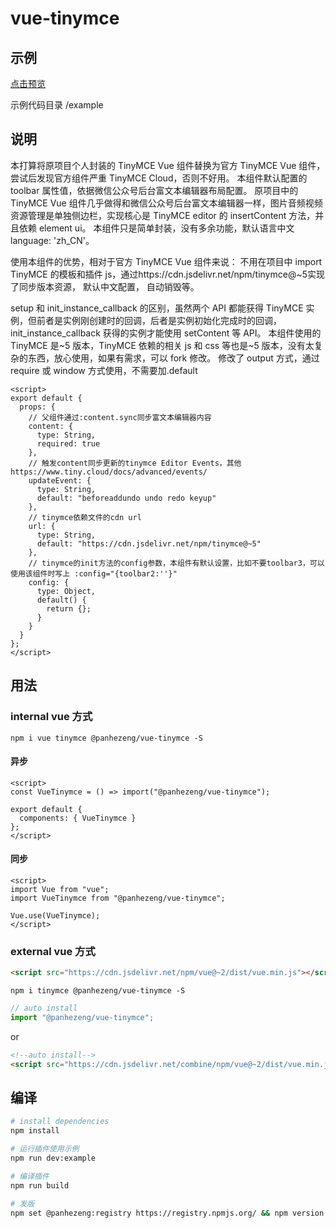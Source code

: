 # vue-tinymce

## 示例

[点击预览](https://panhezeng.github.io/vue-tinymce/)

示例代码目录 /example

## 说明

本打算将原项目个人封装的 TinyMCE Vue 组件替换为官方 TinyMCE Vue 组件，尝试后发现官方组件严重 TinyMCE Cloud，否则不好用。
本组件默认配置的 toolbar 属性值，依据微信公众号后台富文本编辑器布局配置。
原项目中的 TinyMCE Vue 组件几乎做得和微信公众号后台富文本编辑器一样，图片音频视频资源管理是单独侧边栏，实现核心是 TinyMCE editor 的 insertContent 方法，并且依赖 element ui。
本组件只是简单封装，没有多余功能，默认语言中文 language: 'zh_CN'。

使用本组件的优势，相对于官方 TinyMCE Vue 组件来说：
不用在项目中 import TinyMCE 的模板和插件 js，通过https://cdn.jsdelivr.net/npm/tinymce@~5实现了同步版本资源，
默认中文配置，
自动销毁等。

setup 和 init_instance_callback 的区别，虽然两个 API 都能获得 TinyMCE 实例，但前者是实例刚创建时的回调，后者是实例初始化完成时的回调，init_instance_callback 获得的实例才能使用 setContent 等 API。
本组件使用的 TinyMCE 是~5 版本，TinyMCE 依赖的相关 js 和 css 等也是~5 版本，没有太复杂的东西，放心使用，如果有需求，可以 fork 修改。
修改了 output 方式，通过 require 或 window 方式使用，不需要加.default

```vue
<script>
export default {
  props: {
    // 父组件通过:content.sync同步富文本编辑器内容
    content: {
      type: String,
      required: true
    },
    // 触发content同步更新的tinymce Editor Events，其他https://www.tiny.cloud/docs/advanced/events/
    updateEvent: {
      type: String,
      default: "beforeaddundo undo redo keyup"
    },
    // tinymce依赖文件的cdn url
    url: {
      type: String,
      default: "https://cdn.jsdelivr.net/npm/tinymce@~5"
    },
    // tinymce的init方法的config参数，本组件有默认设置，比如不要toolbar3，可以使用该组件时写上 :config="{toolbar2:''}"
    config: {
      type: Object,
      default() {
        return {};
      }
    }
  }
};
</script>
```

## 用法

### internal vue 方式

`npm i vue tinymce @panhezeng/vue-tinymce -S`

#### 异步

```vue
<script>
const VueTinymce = () => import("@panhezeng/vue-tinymce");

export default {
  components: { VueTinymce }
};
</script>
```

#### 同步

```vue
<script>
import Vue from "vue";
import VueTinymce from "@panhezeng/vue-tinymce";

Vue.use(VueTinymce);
</script>
```

### external vue 方式

```html
<script src="https://cdn.jsdelivr.net/npm/vue@~2/dist/vue.min.js"></script>
```

`npm i tinymce @panhezeng/vue-tinymce -S`

```javascript
// auto install
import "@panhezeng/vue-tinymce";
```

or

```html
<!--auto install-->
<script src="https://cdn.jsdelivr.net/combine/npm/vue@~2/dist/vue.min.js,npm/tinymce@~5/tinymce.min.js,npm/@panhezeng/vue-tinymce@latest/dist/vue-tinymce.min.js"></script>
```

## 编译

```bash
# install dependencies
npm install

# 运行插件使用示例
npm run dev:example

# 编译插件
npm run build

# 发版
npm set @panhezeng:registry https://registry.npmjs.org/ && npm version patch && npm publish --access public && npm set @panhezeng:registry https://registry.npm.taobao.org/

```
